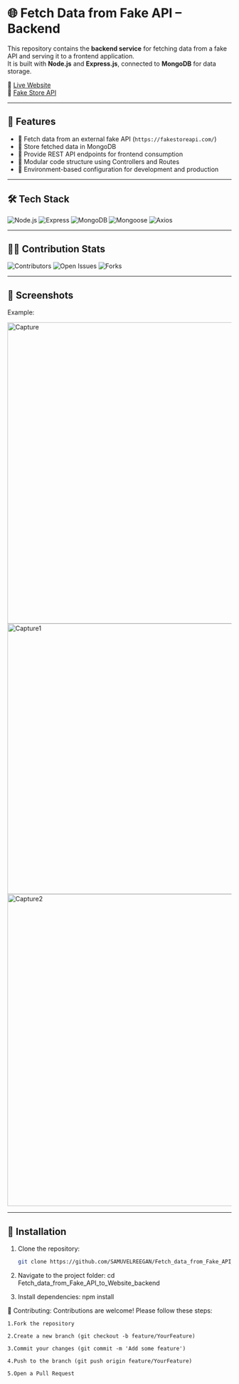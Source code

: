 # 🌐 Fetch Data from Fake API – Backend

This repository contains the **backend service** for fetching data from a fake API and serving it to a frontend application.  
It is built with **Node.js** and **Express.js**, connected to **MongoDB** for data storage.

🔗 [Live Website](https://api-communication-protocol.netlify.app/)  
🔗 [Fake Store API](https://fakestoreapi.com/)

---


## 🚀 Features

- 🔹 Fetch data from an external fake API (`https://fakestoreapi.com/`)  
- 🔹 Store fetched data in MongoDB  
- 🔹 Provide REST API endpoints for frontend consumption  
- 🔹 Modular code structure using Controllers and Routes  
- 🔹 Environment-based configuration for development and production  

---

## 🛠 Tech Stack

![Node.js](https://img.shields.io/badge/Node.js-339933?style=flat-square&logo=node.js&logoColor=white) ![Express](https://img.shields.io/badge/Express.js-000000?style=flat-square&logo=express&logoColor=white) ![MongoDB](https://img.shields.io/badge/MongoDB-47A248?style=flat-square&logo=mongodb&logoColor=white) ![Mongoose](https://img.shields.io/badge/Mongoose-880000?style=flat-square&logo=mongodb&logoColor=white) ![Axios](https://img.shields.io/badge/Axios-5A29E4?style=flat-square&logo=axios&logoColor=white) 
  
---

## 👩‍💻 Contribution Stats

![Contributors](https://img.shields.io/github/contributors/SAMUVELREEGAN/Fetch_data_from_Fake_API_to_Website_backend?color=brightgreen&style=for-the-badge)  ![Open Issues](https://img.shields.io/github/issues/SAMUVELREEGAN/Fetch_data_from_Fake_API_to_Website_backend?color=blue&style=for-the-badge) ![Forks](https://img.shields.io/github/forks/SAMUVELREEGAN/Fetch_data_from_Fake_API_to_Website_backend?color=yellow&style=for-the-badge)  
 


---

## 📸 Screenshots

Example:

<img width="1573" height="676" alt="Capture" src="https://github.com/user-attachments/assets/b3f4b584-f20d-4c0c-8c39-cc044ebfd445" />
<img width="1597" height="607" alt="Capture1" src="https://github.com/user-attachments/assets/99105e54-1762-4b58-b54a-934b34a3a417" />
<img width="1592" height="700" alt="Capture2" src="https://github.com/user-attachments/assets/ec7a8884-3fea-42a9-8f61-3a06c5462b0b" />


---


## 🔗 Installation

1. Clone the repository:  
   ```bash
   git clone https://github.com/SAMUVELREEGAN/Fetch_data_from_Fake_API_to_Website_backend.git

2. Navigate to the project folder:
  cd Fetch_data_from_Fake_API_to_Website_backend

3. Install dependencies:
  npm install


🤝 Contributing:
    Contributions are welcome! Please follow these steps:

    1.Fork the repository

    2.Create a new branch (git checkout -b feature/YourFeature)

    3.Commit your changes (git commit -m 'Add some feature')

    4.Push to the branch (git push origin feature/YourFeature)

    5.Open a Pull Request


